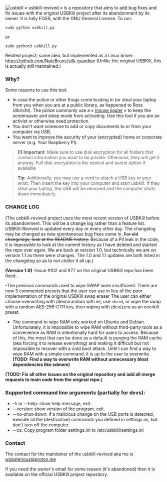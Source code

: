 ![usbkill](Resources/USBKillBanner.gif)
« usbkill-revived » is a repository that aims to add bug fixes and fix issues with the original USBKill project after its abandonment by its owner. It is fully FOSS, with the GNU General License.
To run:

```shell
sudo python usbkill.py
```
or
```shell
sudo python3 usbkill.py
```

Related project; same idea, but implemented as a Linux driver: https://github.com/NateBrune/silk-guardian (Unlike the original USBKill, this is actually still maintained.)


### Why?

Some reasons to use this tool:

- In case the police or other thugs come busting in (or steal your laptop from you when you are at a public library, as happened to Ross Ulbricht). The police commonly use a « [mouse jiggler](https://en.wikipedia.org/wiki/Mouse_jiggler) » to keep the screensaver and sleep mode from activating. Use this tool if you are an activist or otherwise need protection.
- You don’t want someone to add or copy documents to or from your computer via USB.
- You want to improve the security of your (encrypted) home or corporate server (e.g. Your Raspberry Pi).

> **[!] Important**: Make sure to use disk encryption for all folders that contain information you want to be private. Otherwise, they will get it anyway. Full disk encryption is the easiest and surest option if available

> **Tip**: Additionally, you may use a cord to attach a USB key to your wrist. Then insert the key into your computer and start usbkill. If they steal your laptop, the USB will be removed and the computer shuts down immediately.

### CHANGE LOG
(The usbkill-revived project uses the most recent version of USBKill before its abandonment. This will be a change log rather than a feature list. USBKill-Revived is updated every day or every other day. The changelog may be changed as new spontaneous bug fixes come in. ~~For old changelogs, look at the README history.~~ Because of a PII leak in the code, it is impossible to look at the commit history as I have deleted and started the repo over again. We are back at version 1.0, but technically we are on version 1.1 as there were changes. The 1.0 and 1.1 updates are both listed in the changelog so as to not clutter it all up.)

**(Version 1.0)**
-Issue #102 and #77 on the original USBKill repo has been fixed.

-The previous commands used to wipe SWAP were insufficient. There are now 3 commented presets that the user can use in lieu of the poor implementation of the original USBKill swap eraser  The user can either choose overwriting with /dev/urandom with ``dd``, use ``shred``, or wipe the swap with a random AES-256-CTR key, then wiping with /dev/zero as an overkill preset. 
- The command to wipe RAM only worked on Ubuntu and Debian. Unfortunately, it is impossible to wipe RAM without third-party tools as a convenience as RAM is intentionally hard for users to access. Because of this, the most that can be done as a default is purging the RAM cache (aka forcing it to release everything) and making it difficult but not impossible to recover with a cold boot attack. Until I can find a way to wipe RAM with a simple command, it is up to the user to overwrite. **(TODO: Find a way to overwrite RAM without unnecessary bloat dependencies like sdmem)**

**(TODO: Fix all other issues on the original repository and add all merge requests to main code from the original repo.)**



### Supported command line arguments (partially for devs):

- -h or --help: show help message, exit.
- --version: show version of the program, exit.
- --no-shut-down: if a malicious change on the USB ports is detected, execute all the (destructive) commands you defined in settings.ini, but don’t turn off the computer.
- --cs: Copy program folder settings.ini to /etc/usbkill/settings.ini

### Contact
The contact for the maintainer of the usbkill-revived aka me is wobsterious@proton.me 

If you need the owner's email for some reason (it's abandoned) then it is available on the official USBKill project repository.

